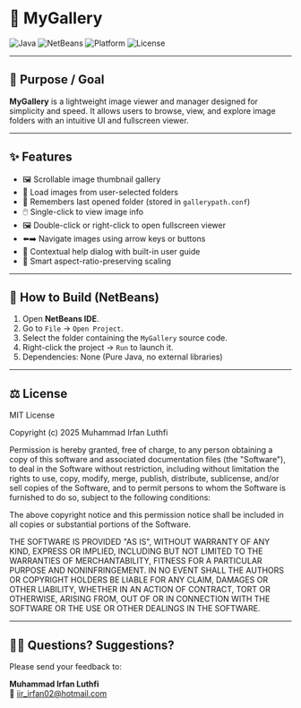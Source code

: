 # 📸 MyGallery

![Java](https://img.shields.io/badge/Java-ED8B00?style=for-the-badge&logo=openjdk&logoColor=white)
![NetBeans](https://img.shields.io/badge/NetBeans-1B6AC6?style=for-the-badge&logo=apache-netbeans-ide&logoColor=white)
![Platform](https://img.shields.io/badge/Cross--Platform-Windows%20%7C%20Linux%20%7C%20Mac-green?style=for-the-badge)
![License](https://img.shields.io/badge/License-MIT-blue.svg?style=for-the-badge)

---

## 🎯 Purpose / Goal

**MyGallery** is a lightweight image viewer and manager designed for simplicity and speed. It allows users to browse, view, and explore image folders with an intuitive UI and fullscreen viewer.

---

## ✨ Features

- 🖼️ Scrollable image thumbnail gallery
- 📁 Load images from user-selected folders
- 🔄 Remembers last opened folder (stored in `gallerypath.conf`)
- 🖱️ Single-click to view image info
- 🖼️ Double-click or right-click to open fullscreen viewer
- ⬅️➡️ Navigate images using arrow keys or buttons
- 📃 Contextual help dialog with built-in user guide
- 🧠 Smart aspect-ratio-preserving scaling

---

## 🔧 How to Build (NetBeans)

1. Open **NetBeans IDE**.
2. Go to `File` → `Open Project`.
3. Select the folder containing the `MyGallery` source code.
4. Right-click the project → `Run` to launch it.
5. Dependencies: None (Pure Java, no external libraries)

---

## ⚖ License

MIT License

Copyright (c) 2025 Muhammad Irfan Luthfi

Permission is hereby granted, free of charge, to any person obtaining a copy
of this software and associated documentation files (the "Software"), to deal
in the Software without restriction, including without limitation the rights
to use, copy, modify, merge, publish, distribute, sublicense, and/or sell
copies of the Software, and to permit persons to whom the Software is
furnished to do so, subject to the following conditions:

The above copyright notice and this permission notice shall be included in all
copies or substantial portions of the Software.

THE SOFTWARE IS PROVIDED "AS IS", WITHOUT WARRANTY OF ANY KIND, EXPRESS OR
IMPLIED, INCLUDING BUT NOT LIMITED TO THE WARRANTIES OF MERCHANTABILITY,
FITNESS FOR A PARTICULAR PURPOSE AND NONINFRINGEMENT. IN NO EVENT SHALL THE
AUTHORS OR COPYRIGHT HOLDERS BE LIABLE FOR ANY CLAIM, DAMAGES OR OTHER
LIABILITY, WHETHER IN AN ACTION OF CONTRACT, TORT OR OTHERWISE, ARISING FROM,
OUT OF OR IN CONNECTION WITH THE SOFTWARE OR THE USE OR OTHER DEALINGS IN THE
SOFTWARE.

---

## 🙋‍♂️ Questions? Suggestions?

Please send your feedback to:

**Muhammad Irfan Luthfi**  
📧 iir_irfan02@hotmail.com
